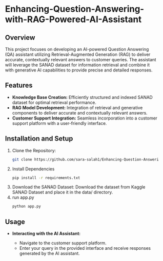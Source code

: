# Enhancing-Question-Answering-with-RAG-Powered-AI-Assistant

## Overview 
This project focuses on developing an AI-powered Question Answering (QA) assistant utilizing Retrieval-Augmented Generation (RAG) to deliver accurate, contextually relevant answers to customer queries. The assistant will leverage the SANAD dataset for information retrieval and combine it with generative AI capabilities to provide precise and detailed responses.

## Features
- **Knowledge Base Creation:** Efficiently structured and indexed SANAD dataset for optimal retrieval performance.
- **RAG Model Development:** Integration of retrieval and generative components to deliver accurate and contextually relevant answers.
- **Customer Support Integration:** Seamless incorporation into a customer support platform with a user-friendly interface.

## Installation and Setup
1. Clone the Repository:
   ```bash
   git clone https://github.com/sara-salah1/Enhancing-Question-Answering-with-RAG-Powered-AI-Assistant.git
2. Install Dependencies
     ```bash
   pip install -r requirements.txt
4. Download the SANAD Dataset: Download the dataset from Kaggle SANAD Dataset and place it in the data/ directory.
5. run app.py
    ```bash
   python app.py


## Usage

- **Interacting with the AI Assistant:**

     - Navigate to the customer support platform.
     - Enter your query in the provided interface and receive responses generated by the AI assistant.

